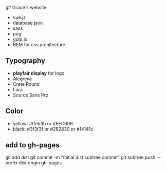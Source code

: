 g# Grace's website

- vue.js
- database.json
- sass
- pug
- gulp.js
- BEM for css architecture

## Typography
- **playfair display** for logo
- Alegreya
- Crete Round
- Lora
- Source Sans Pro

## Color
- yellow: #ffeb3b or #FEC606
- black: #3f3f3f or #282830 or #14141c

## add to gh-pages
git add dist
git commit -m "Initial dist subtree commit"
git subtree push --prefix dist origin gh-pages
